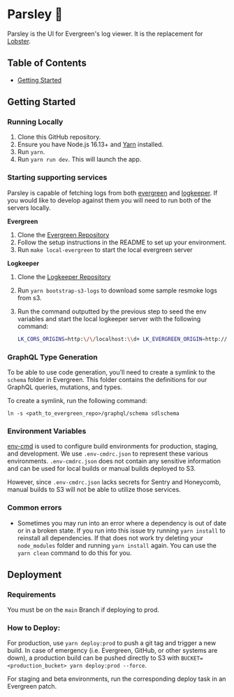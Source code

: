 # Parsley 🌿

Parsley is the UI for Evergreen's log viewer. It is the replacement for
[Lobster](https://github.com/evergreen-ci/lobster).

## Table of Contents

- [Getting Started](#getting-started)

## Getting Started

### Running Locally

1. Clone this GitHub repository.
2. Ensure you have Node.js 16.13+ and
   [Yarn](https://yarnpkg.com/getting-started/install) installed.
3. Run `yarn`.
4. Run `yarn run dev`. This will launch the app.

### Starting supporting services

Parsley is capable of fetching logs from both
[evergreen](https://github.com/evergreen-ci/evergreen) and
[logkeeper](https://github.com/evergreen-ci/logkeeper). If you would like to
develop against them you will need to run both of the servers locally.

**Evergreen**

1. Clone the [Evergreen Repository](https://github.com/evergreen-ci/evergreen)
2. Follow the setup instructions in the README to set up your environment.
3. Run `make local-evergreen` to start the local evergreen server

**Logkeeper**

1. Clone the [Logkeeper Repository](https://github.com/evergreen-ci/logkeeper)
2. Run `yarn bootstrap-s3-logs` to download some sample resmoke logs from s3.
3. Run the command outputted by the previous step to seed the env variables and
   start the local logkeeper server with the following command:

   ```bash
   LK_CORS_ORIGINS=http:\/\/localhost:\\d+ LK_EVERGREEN_ORIGIN=http://localhost:8080 LK_PARSLEY_ORIGIN=http://localhost:5173 go run main/logkeeper.go --localPath {abs_path_to_parsley}/bin/_bucketdata
   ```

### GraphQL Type Generation

To be able to use code generation, you'll need to create a symlink to the
`schema` folder in Evergreen. This folder contains the definitions for our
GraphQL queries, mutations, and types.

To create a symlink, run the following command:

```
ln -s <path_to_evergreen_repo>/graphql/schema sdlschema
```

### Environment Variables

[env-cmd](https://github.com/toddbluhm/env-cmd#readme) is used to configure
build environments for production, staging, and development. We use `.env-cmdrc.json` to
represent these various environments. `.env-cmdrc.json` does not contain any sensitive 
information and can be used for local builds or manual builds deployed to S3.

However, since `.env-cmdrc.json` lacks secrets for Sentry and Honeycomb, manual builds
to S3 will not be able to utilize those services.

### Common errors

- Sometimes you may run into an error where a dependency is out of date or in a
  broken state. If you run into this issue try running `yarn install` to
  reinstall all dependencies. If that does not work try deleting your
  `node_modules` folder and running `yarn install` again. You can use the
  `yarn clean` command to do this for you.

## Deployment

### Requirements

You must be on the `main` Branch if deploying to prod.

### How to Deploy:

For production, use `yarn deploy:prod` to push a git tag and trigger a new build. In case of emergency (i.e. Evergreen, GitHub, or other systems are down), a production build can be pushed directly to S3 with `BUCKET=<production_bucket> yarn deploy:prod --force`.

For staging and beta environments, run the corresponding deploy task in an Evergreen patch.